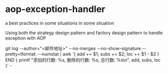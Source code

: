 # aop-exception-handler

a best practices in some situations in some situation

Using both the strategy design pattern and factory design pattern to handle exception with AOP

git log --author="<邮件地址>" --no-merges --no-show-signature --pretty=tformat: --numstat | awk '{ add += $1; subs += $2; loc += $1 - $2 } END { printf "添加的行数: %s, 删除的行数: %s, 总行数: %s\n", add, subs, loc }' -
